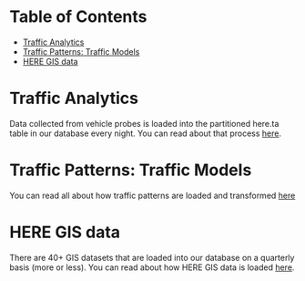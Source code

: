 # Table of Contents
- [Traffic Analytics](#traffic-analytics)
- [Traffic Patterns: Traffic Models](#traffic-patterns:-traffic-models)
- [HERE GIS data](#here-gis-data)

# Traffic Analytics
Data collected from vehicle probes is loaded into the partitioned here.ta table in our database every night. You can read about that process [here](traffic/README.md).

# Traffic Patterns: Traffic Models
You can read all about how traffic patterns are loaded and transformed [here](traffic/traffic_patterns/README.md)

# HERE GIS data
There are 40+ GIS datasets that are loaded into our database on a quarterly basis (more or less). You can read about how HERE GIS data is loaded [here](gis/README.md).